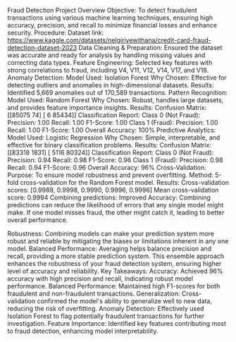 Fraud Detection Project Overview
Objective:
To detect fraudulent transactions using various machine learning techniques, ensuring high accuracy, precision, and recall to minimize financial losses and enhance security.
Procedure:
Dataset link: https://www.kaggle.com/datasets/nelgiriyewithana/credit-card-fraud-detection-dataset-2023
Data Cleaning & Preparation:
Ensured the dataset was accurate and ready for analysis by handling missing values and correcting data types.
Feature Engineering:
Selected key features with strong correlations to fraud, including V4, V11, V12, V14, V17, and V18.
Anomaly Detection:
Model Used: Isolation Forest
Why Chosen: Effective for detecting outliers and anomalies in high-dimensional datasets.
Results: Identified 5,669 anomalies out of 170,589 transactions.
Pattern Recognition:
Model Used: Random Forest
Why Chosen: Robust, handles large datasets, and provides feature importance insights.
Results:
Confusion Matrix:
[[85075    74]
[    6 85434]]
Classification Report:
Class 0 (Not Fraud):
Precision: 1.00
Recall: 1.00
F1-Score: 1.00
Class 1 (Fraud):
Precision: 1.00
Recall: 1.00
F1-Score: 1.00
Overall Accuracy: 100%
Predictive Analytics:
Model Used: Logistic Regression
Why Chosen: Simple, interpretable, and effective for binary classification problems.
Results:
Confusion Matrix:
[[83318  1831]
[ 5116 80324]]
Classification Report:
Class 0 (Not Fraud):
Precision: 0.94
Recall: 0.98
F1-Score: 0.96
Class 1 (Fraud):
Precision: 0.98
Recall: 0.94
F1-Score: 0.96
Overall Accuracy: 96%
Cross-Validation:
Purpose: To ensure model robustness and prevent overfitting.
Method: 5-fold cross-validation for the Random Forest model.
Results:
Cross-validation scores: [0.9988, 0.9998, 0.9990, 0.9996, 0.9996]
Mean cross-validation score: 0.9994
Combining predictions:
Improved Accuracy: Combining predictions can reduce the likelihood of errors that any single model might make. If one model misses fraud, the other might catch it, leading to better overall performance.

Robustness: Combining models can make your prediction system more robust and reliable 
by mitigating the biases or limitations inherent in any one model.
Balanced Performance: Averaging helps balance precision and recall, providing a more 
stable prediction system.
This ensemble approach enhances the robustness of your fraud detection system, ensuring 
higher level of accuracy and reliability.
Key Takeaways:
Accuracy: Achieved 96% accuracy with high precision and recall, indicating robust model performance.
Balanced Performance: Maintained high F1-scores for both fraudulent and non-fraudulent transactions.
Generalization: Cross-validation confirmed the model's ability to generalize well to new data, reducing the risk of overfitting.
Anomaly Detection: Effectively used Isolation Forest to flag potentially fraudulent transactions for further investigation.
Feature Importance: Identified key features contributing most to fraud detection, enhancing model interpretability.

